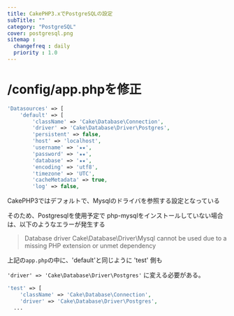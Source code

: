 ```yaml
---
title: CakePHP3.xでPostgreSQLの設定
subTitle: ""
category: "PostgreSQL"
cover: postgresql.png
sitemap :
  changefreq : daily
  priority : 1.0
---
```


# /config/app.phpを修正

```php
'Datasources' => [
    'default' => [
        'className' => 'Cake\Database\Connection',
        'driver' => 'Cake\Database\Driver\Postgres',
        'persistent' => false,
        'host' => 'localhost',
        'username' => '★★',
        'password' => '★★',
        'database' => '★★',
        'encoding' => 'utf8',
        'timezone' => 'UTC',
        'cacheMetadata' => true,
        'log' => false,
```

CakePHP3ではデフォルトで、Mysqlのドライバを参照する設定となっている

そのため、Postgresqlを使用予定で php-mysqlをインストールしていない場合は、以下のようなエラーが発生する

> Database driver Cake\Database\Driver\Mysql cannot be used due to a missing PHP extension or unmet dependency

上記の`app.php`の中に、'default'と同じように 'test' 側も

`'driver' => 'Cake\Database\Driver\Postgres'` に変える必要がある。

```php
'test' => [
    'className' => 'Cake\Database\Connection',
    'driver' => 'Cake\Database\Driver\Postgres',
  ...
```
